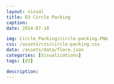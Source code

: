 ```yaml
---
layout: visual
title: D3 Circle Packing
caption:
date: 2014-07-18

img: Circle_Packing/circle-packing.PNG
css: /assets/css/circle-packing.css
data: /assets/data/flare.json
categories: [Visualizations]
tags: [d3]

description: 
---
```

<link rel="stylesheet" href="{{ page.css }}">
<script src="https://d3js.org/d3.v5.min.js"></script>

<script>
	// set the dimensions and margins of the graph
	var margin = {top: 25, right: 25, bottom: 25, left: 25},
		width = Math.max(300, window.innerWidth - margin.left - margin.right),
		height = Math.max(300, window.innerHeight - margin.top - margin.bottom),
		diameter = Math.min(width, height);

	// format variables
//	var format = d3.format(",d"),
//		color = d3.scaleOrdinal(d3.schemePaired);
	var color = d3.scaleLinear()
		.domain([-1, 5])
		.range(["hsl(152,80%,80%)", "hsl(228,30%,40%)"])
		.interpolate(d3.interpolateHcl);

	// append the svg object to the body of the page
	var div = d3.select("#visual").append("div");
	var svg = div.append("svg")
				.attr("width", width + margin.left + margin.right)
				.attr("height", height + margin.top + margin.bottom);
	var g = svg.append("g").attr("transform", "translate(" + (width + margin.left + margin.right) / 2 + "," + (height + margin.top + margin.bottom) / 2 + ")");

	var pack = d3.pack()
		.size([diameter, diameter])
		.padding(10);

	d3.json("{{ page.data }}").then(function(root) {
	  root = d3.hierarchy(root)
		  .sum(function(d) { return d.size; })
		  .sort(function(a, b) { return b.value - a.value; });

	  var focus = root,
		  nodes = pack(root).descendants(),
		  view;
		  
	  var circle = g.selectAll("circle")
		.data(nodes)
		.enter().append("circle")
		  .attr("class", function(d) { return d.parent ? d.children ? "node" : "node node--leaf" : "node node--root"; })
		  .style("fill", function(d) { return d.children ? color(d.depth) : null; })
		  .on("click", function(d) { if (focus !== d) zoom(d), d3.event.stopPropagation(); });

	  var text = g.selectAll("text")
		.data(nodes)
		.enter().append("text")
		  .attr("class", "label")
		  .style("fill-opacity", function(d) { return d.parent === root ? 1 : 0; })
		  .style("display", function(d) { return d.parent === root ? "inline" : "none"; })
		  .text(function(d) { return d.data.name; });

	  var node = g.selectAll("circle,text");
	  svg.on("click", function() { zoom(root); });
	  zoomTo([root.x, root.y, root.r * 2 + 25]);

	  function zoom(d) {
		var focus0 = focus; focus = d;

		var transition = d3.transition()
			.duration(d3.event.altKey ? 7500 : 750)
			.tween("zoom", function(d) {
			  var i = d3.interpolateZoom(view, [focus.x, focus.y, focus.r * 2 + 25]);
			  return function(t) { zoomTo(i(t)); };
			});

		transition.selectAll("text")
		  .filter(function(d) { return d.parent === focus || this.style.display === "inline"; })
			.style("fill-opacity", function(d) { return d.parent === focus ? 1 : 0; })
			.on("start", function(d) { if (d.parent === focus) this.style.display = "inline"; })
			.on("end", function(d) { if (d.parent !== focus) this.style.display = "none"; });
	  }

	  function zoomTo(v) {
		var k = diameter / v[2]; view = v;
		node.attr("transform", function(d) { return "translate(" + (d.x - v[0]) * k + "," + (d.y - v[1]) * k + ")"; });
		circle.attr("r", function(d) { return d.r * k; });
	  }
	});
</script>